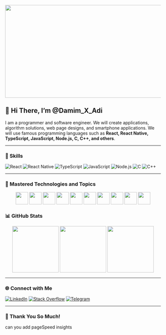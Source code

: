 <img src="https://github.com/user-attachments/assets/0e2b770f-0a82-4e26-9d62-9d8c87718c6c" width="900" height="300"> <br/>

## 👋 Hi There, I’m @Damim_X_Adi
I am a programmer and software engineer. We will create applications, algorithm solutions, web page designs, and smartphone applications. We will use famous programming languages such as **React, React Native, TypeScript, JavaScript, Node.js, C, C++, and others**.

---

### 🚀 Skills
![React](https://img.shields.io/badge/React-61DAFB?style=flat&logo=react&logoColor=black)
![React Native](https://img.shields.io/badge/React%20Native-61DAFB?style=flat&logo=react&logoColor=black)
![TypeScript](https://img.shields.io/badge/TypeScript-3178C6?style=flat&logo=typescript&logoColor=white)
![JavaScript](https://img.shields.io/badge/JavaScript-F7DF1E?style=flat&logo=javascript&logoColor=black)
![Node.js](https://img.shields.io/badge/Node.js-339933?style=flat&logo=node.js&logoColor=white)
![C](https://img.shields.io/badge/C-00599C?style=flat&logo=c&logoColor=white)
![C++](https://img.shields.io/badge/C++-00599C?style=flat&logo=c%2B%2B&logoColor=white)

---

### 🎯 Mastered Technologies and Topics
<p align="center">
<a href="https://www.javascript.com"><img src="https://cdn.jsdelivr.net/gh/devicons/devicon/icons/javascript/javascript-original.svg" width="40" height="40"/></a>
<a href="https://www.typescriptlang.org/"><img src="https://cdn.jsdelivr.net/gh/devicons/devicon/icons/typescript/typescript-original.svg" width="40" height="40"/></a>
<a href="https://nodejs.org/"><img src="https://cdn.jsdelivr.net/gh/devicons/devicon/icons/nodejs/nodejs-original.svg" width="40" height="40"/></a>
<a href="https://react.dev/"><img src="https://cdn.jsdelivr.net/gh/devicons/devicon/icons/react/react-original.svg" width="40" height="40"/></a>
<a href="https://www.linux.org/"><img src="https://cdn.jsdelivr.net/gh/devicons/devicon/icons/linux/linux-original.svg" width="40" height="40"/></a>
<a href="https://www.npmjs.com/"><img src="https://cdn.jsdelivr.net/gh/devicons/devicon/icons/npm/npm-original-wordmark.svg" width="40" height="40"/></a>
<a href="https://kotlinlang.org/"><img src="https://cdn.jsdelivr.net/gh/devicons/devicon/icons/kotlin/kotlin-original.svg" width="40" height="40"/></a>
<a href="https://nextjs.org/"><img src="https://cdn.jsdelivr.net/gh/devicons/devicon/icons/nextjs/nextjs-original.svg" width="40" height="40"/></a>
<a href="https://vitejs.dev/"><img src="https://cdn.jsdelivr.net/gh/devicons/devicon/icons/vite/vite-original.svg" width="40" height="40"/></a>
<a href="https://socket.io/"><img src="https://cdn.jsdelivr.net/gh/devicons/devicon/icons/socketio/socketio-original.svg" width="40" height="40"/></a>
</p>

### 📊 GitHub Stats
<p align="center">
  <img src="https://github-readme-stats.vercel.app/api?username=Damim-03&show_icons=true&theme=radical" height="150"/>
  <img src="https://github-readme-stats.vercel.app/api/top-langs/?username=Damim-03&layout=compact&theme=radical" height="150"/>
  <img src="https://github-profile-summary-cards.vercel.app/api/cards/profile-details?username=Damim-03&theme=radical" height="150"/>
</p>

---
### 🌐 Connect with Me
[![LinkedIn](https://img.shields.io/badge/LinkedIn-0077B5?style=flat&logo=linkedin&logoColor=white)](https://linkedin.com/in/YOUR_PROFILE)
[![Stack Overflow](https://img.shields.io/badge/Stack%20Overflow-FE7A16?style=flat&logo=stack-overflow&logoColor=white)](https://stackoverflow.com/users/YOUR_ID)
[![Telegram](https://img.shields.io/badge/Telegram-2CA5E0?style=flat&logo=telegram&logoColor=white)](https://t.me/Damin_X_adi)

---

### 💞️ Thank You So Much!
can you add pageSpeed insights
